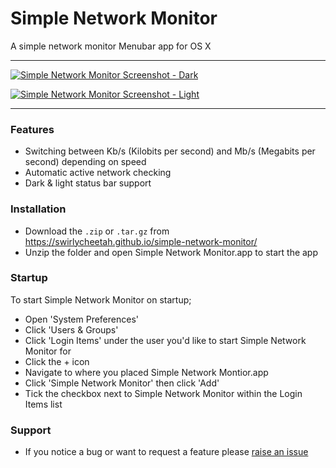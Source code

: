 # Simple Network Monitor

A simple network monitor Menubar app for OS X

___

[![Simple Network Monitor Screenshot - Dark](https://swirlycheetah.github.io/simple-network-monitor/snm-small-dark.png)](https://swirlycheetah.github.io/simple-network-monitor/snm-dark.png)

[![Simple Network Monitor Screenshot - Light](https://swirlycheetah.github.io/simple-network-monitor/snm-small-light.png)](https://swirlycheetah.github.io/simple-network-monitor/snm-light.png)

___

### Features

* Switching between Kb/s (Kilobits per second) and Mb/s (Megabits per second) depending on speed
* Automatic active network checking
* Dark & light status bar support

### Installation

* Download the `.zip` or `.tar.gz` from https://swirlycheetah.github.io/simple-network-monitor/
* Unzip the folder and open Simple Network Monitor.app to start the app

### Startup

To start Simple Network Monitor on startup;

* Open 'System Preferences'
* Click 'Users & Groups'
* Click 'Login Items' under the user you'd like to start Simple Network Monitor for
* Click the + icon
* Navigate to where you placed Simple Network Montior.app
* Click 'Simple Network Monitor' then click 'Add'
* Tick the checkbox next to Simple Network Monitor within the Login Items list

### Support

* If you notice a bug or want to request a feature please [raise an issue](https://github.com/swirlycheetah/simple-network-monitor/issues/new)
